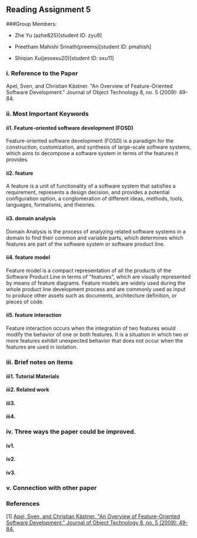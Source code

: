 ## Reading Assignment 5
###Group Members:

- Zhe Yu (azhe825)[student ID: zyu9]

- Preetham Mahishi Srinath(preems)[student ID: pmahish]

- Shiqian Xu(jessexu20)[student ID: sxu11]

### i. Reference to the Paper
Apel, Sven, and Christian Kästner. "An Overview of Feature-Oriented Software Development." Journal of Object Technology 8, no. 5 (2009): 49-84.

### ii. Most Important Keywords

#### ii1. Feature-oriented software development (FOSD)
Feature-oriented software development (FOSD) is a paradigm for the construction, customization, and synthesis of large-scale software systems, which aims to decompose a software system in terms of the features it provides.

#### ii2. feature
A feature is a unit of functionality of a software system that satisfies a requirement, represents a design decision, and provides a potential configuration option, a conglomeration of different ideas, methods, tools, languages, formalisms, and theories.

#### ii3. domain analysis
Domain Analysis is the process of analyzing related software systems in a domain to find their common and variable parts, which determines which features are part of the software system or software product line.

#### ii4. feature model
Feature model is a compact representation of all the products of the Software Product Line in terms of "features", which are visually represented by means of feature diagrams. Feature models are widely used during the whole product line development process and are commonly used as input to produce other assets such as documents, architecture definition, or pieces of code.


#### ii5. feature interaction
Feature interaction occurs when the integration of two features would modify the behavior of one or both features. It is a situation in which two or more features exhibit unexpected behavior that does not occur when the features are used in isolation. 


### iii. Brief notes on items

#### iii1.  Tutorial Materials
<!-- As an overview, this paper provides lots of key words and detailed definition of the related knowledge regarding to Feature-oriented software development(FOSD). Those key words and Chapter Concepts and terminology can help newcomers to build a concept really quick. -->

#### iii2. Related work
<!-- This paper gives an comprehensive view on Feature-oriented software development, which involves many other researches, aiming to provide a historical overview of FOSD and current developments emerged from different lines of research. -->

#### iii3. 

#### iii4. 

### iv. Three ways the paper could be improved.
#### iv1. 

#### iv2. 

#### iv3. 

### v. Connection with other paper



### References  
[1] [Apel, Sven, and Christian Kästner. "An Overview of Feature-Oriented Software Development." Journal of Object Technology 8, no. 5 (2009): 49-84.](http://www.jot.fm/issues/issue_2009_07/column5/index)
